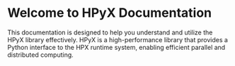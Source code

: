 # Welcome to HPyX Documentation

This documentation is designed to help you understand and utilize the HPyX
library effectively. HPyX is a high-performance library that provides a Python
interface to the HPX runtime system, enabling efficient parallel and distributed
computing.
